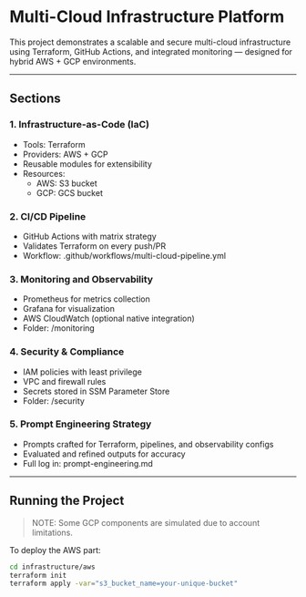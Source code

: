 # Multi-Cloud Infrastructure Platform

This project demonstrates a scalable and secure multi-cloud infrastructure using Terraform, GitHub Actions, and integrated monitoring — designed for hybrid AWS + GCP environments.

---

## Sections

### 1. Infrastructure-as-Code (IaC)
- Tools: Terraform
- Providers: AWS + GCP
- Reusable modules for extensibility
- Resources:
  - AWS: S3 bucket
  - GCP: GCS bucket

### 2. CI/CD Pipeline
- GitHub Actions with matrix strategy
- Validates Terraform on every push/PR
- Workflow: .github/workflows/multi-cloud-pipeline.yml

### 3. Monitoring and Observability
- Prometheus for metrics collection
- Grafana for visualization
- AWS CloudWatch (optional native integration)
- Folder: /monitoring

### 4. Security & Compliance
- IAM policies with least privilege
- VPC and firewall rules
- Secrets stored in SSM Parameter Store
- Folder: /security

### 5. Prompt Engineering Strategy
- Prompts crafted for Terraform, pipelines, and observability configs
- Evaluated and refined outputs for accuracy
- Full log in: prompt-engineering.md

---

## Running the Project

> NOTE: Some GCP components are simulated due to account limitations.

To deploy the AWS part:
```bash
cd infrastructure/aws
terraform init
terraform apply -var="s3_bucket_name=your-unique-bucket"